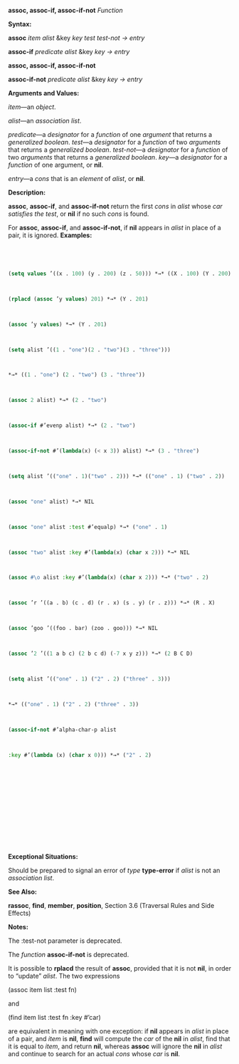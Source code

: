 **assoc, assoc-if, assoc-if-not** *Function* 



**Syntax:** 



**assoc** *item alist* &key *key test test-not → entry* 



**assoc-if** *predicate alist* &key *key → entry* 







 



 



**assoc, assoc-if, assoc-if-not** 



**assoc-if-not** *predicate alist* &key *key → entry* 



**Arguments and Values:** 



*item*—an *object*. 



*alist*—an *association list*. 



*predicate*—a *designator* for a *function* of one *argument* that returns a *generalized boolean*. *test*—a *designator* for a *function* of two *arguments* that returns a *generalized boolean*. *test-not*—a *designator* for a *function* of two *arguments* that returns a *generalized boolean*. *key*—a *designator* for a *function* of one argument, or **nil**. 



*entry*—a *cons* that is an *element* of *alist*, or **nil**. 



**Description:** 



**assoc**, **assoc-if**, and **assoc-if-not** return the first *cons* in *alist* whose *car satisfies the test*, or **nil** if no such *cons* is found. 



For **assoc**, **assoc-if**, and **assoc-if-not**, if **nil** appears in *alist* in place of a pair, it is ignored. **Examples:**
```lisp
 



(setq values ’((x . 100) (y . 200) (z . 50))) *→* ((X . 100) (Y . 200) (Z . 50)) (assoc ’y values) *→* (Y . 200) 



(rplacd (assoc ’y values) 201) *→* (Y . 201) 



(assoc ’y values) *→* (Y . 201) 



(setq alist ’((1 . "one")(2 . "two")(3 . "three"))) 



*→* ((1 . "one") (2 . "two") (3 . "three")) 



(assoc 2 alist) *→* (2 . "two") 



(assoc-if #’evenp alist) *→* (2 . "two") 



(assoc-if-not #’(lambda(x) (< x 3)) alist) *→* (3 . "three") 



(setq alist ’(("one" . 1)("two" . 2))) *→* (("one" . 1) ("two" . 2)) 



(assoc "one" alist) *→* NIL 



(assoc "one" alist :test #’equalp) *→* ("one" . 1) 



(assoc "two" alist :key #’(lambda(x) (char x 2))) *→* NIL 



(assoc #\o alist :key #’(lambda(x) (char x 2))) *→* ("two" . 2) 



(assoc ’r ’((a . b) (c . d) (r . x) (s . y) (r . z))) *→* (R . X) 



(assoc ’goo ’((foo . bar) (zoo . goo))) *→* NIL 



(assoc ’2 ’((1 a b c) (2 b c d) (-7 x y z))) *→* (2 B C D) 



(setq alist ’(("one" . 1) ("2" . 2) ("three" . 3))) 



*→* (("one" . 1) ("2" . 2) ("three" . 3)) 



(assoc-if-not #’alpha-char-p alist 



:key #’(lambda (x) (char x 0))) *→* ("2" . 2) 







 



 




```
**Exceptional Situations:** 



Should be prepared to signal an error of *type* **type-error** if *alist* is not an *association list*. 



**See Also:** 



**rassoc**, **find**, **member**, **position**, Section 3.6 (Traversal Rules and Side Effects) 



**Notes:** 



The :test-not parameter is deprecated. 



The *function* **assoc-if-not** is deprecated. 



It is possible to **rplacd** the result of **assoc**, provided that it is not **nil**, in order to “update” *alist*. The two expressions 



(assoc item list :test fn) 



and 



(find item list :test fn :key #’car) 



are equivalent in meaning with one exception: if **nil** appears in *alist* in place of a pair, and *item* is **nil**, **find** will compute the *car* of the **nil** in *alist*, find that it is equal to *item*, and return **nil**, whereas **assoc** will ignore the **nil** in *alist* and continue to search for an actual *cons* whose *car* is **nil**. 



